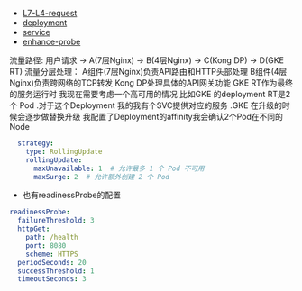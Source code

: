 - [L7-L4-request](./L7-L4-request.md)
- [deployment](../k8s/busybox/nas-deployment.md)
- [service](../k8s/busybox/nas-service.md)
- [enhance-probe](../k8s/enhance-probe.md)


流量路径:
用户请求 -> A(7层Nginx) -> B(4层Nginx) -> C(Kong DP) -> D(GKE RT)
流量分层处理：
A组件(7层Nginx)负责API路由和HTTP头部处理
B组件(4层Nginx)负责跨网络的TCP转发
Kong DP处理具体的API网关功能
GKE RT作为最终的服务运行时
我现在需要考虑一个高可用的情况
比如GKE 的deployment RT是2个 Pod .对于这个Deployment
我的我有个SVC提供对应的服务 .GKE 在升级的时候会逐步做替换升级 我配置了Deployment的affinity我会确认2个Pod在不同的Node

```yaml
  strategy:
    type: RollingUpdate
    rollingUpdate:
      maxUnavailable: 1  # 允许最多 1 个 Pod 不可用
      maxSurge: 2  # 允许额外创建 2 个 Pod
```
- 也有readinessProbe的配置
```yaml
readinessProbe:
  failureThreshold: 3
  httpGet:
    path: /health
    port: 8080
    scheme: HTTPS
  periodSeconds: 20
  successThreshold: 1
  timeoutSeconds: 3
```
